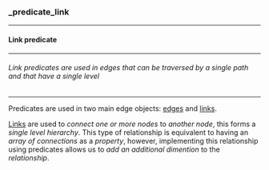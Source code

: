 ### _predicate_link



------
#### Link predicate



------
###### Link predicates are used in edges that can be traversed by a single path and that have a single level



------
Predicates are used in two main edge objects: [edges](_edge.md) and [links](_link.md).

[Links](_link.md) are used to *connect one or more nodes* to *another node*, this forms a *single level hierarchy*. This type of relationship is equivalent to having an *array of connections* as a *property*, however, implementing this relationship using predicates allows us to *add an additional dimention* to the *relationship*.